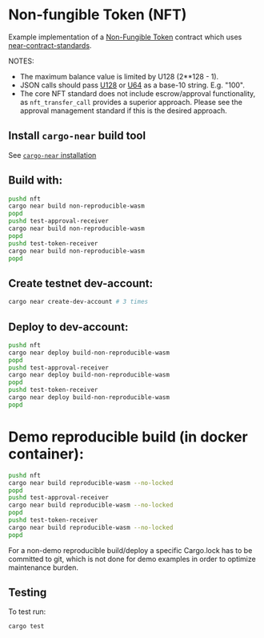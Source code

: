 Non-fungible Token (NFT)
===================

Example implementation of a [Non-Fungible Token] contract which uses [near-contract-standards].

  [Non-Fungible Token]: https://nomicon.io/Standards/NonFungibleToken
  [near-contract-standards]: https://github.com/near/near-sdk-rs/tree/master/near-contract-standards

NOTES:
 - The maximum balance value is limited by U128 (2**128 - 1).
 - JSON calls should pass [U128](https://docs.rs/near-sdk/latest/near_sdk/json_types/struct.U128.html) or [U64](https://docs.rs/near-sdk/latest/near_sdk/json_types/struct.U64.html) as a base-10 string. E.g. "100".
 - The core NFT standard does not include escrow/approval functionality, as `nft_transfer_call` provides a superior approach. Please see the approval management standard if this is the desired approach.

## Install `cargo-near` build tool

See [`cargo-near` installation](https://github.com/near/cargo-near#installation)

## Build with:

```bash
pushd nft
cargo near build non-reproducible-wasm
popd
pushd test-approval-receiver 
cargo near build non-reproducible-wasm
popd
pushd test-token-receiver 
cargo near build non-reproducible-wasm
popd
```

## Create testnet dev-account:

```bash
cargo near create-dev-account # 3 times
```

## Deploy to dev-account:

```bash
pushd nft
cargo near deploy build-non-reproducible-wasm
popd
pushd test-approval-receiver 
cargo near deploy build-non-reproducible-wasm
popd
pushd test-token-receiver 
cargo near deploy build-non-reproducible-wasm
popd
```

# Demo reproducible build (in docker container):

```bash
pushd nft
cargo near build reproducible-wasm --no-locked
popd
pushd test-approval-receiver 
cargo near build reproducible-wasm --no-locked
popd
pushd test-token-receiver 
cargo near build reproducible-wasm --no-locked
popd
```

For a non-demo reproducible build/deploy a specific Cargo.lock has to be committed to git,
which is not done for demo examples in order to optimize maintenance burden.

## Testing
To test run:
```bash
cargo test
```
